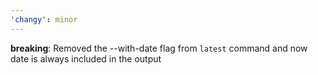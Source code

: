 ```yaml
---
'changy': minor
---
```


**breaking**: Removed the --with-date flag from `latest` command and now date is always included in the output
